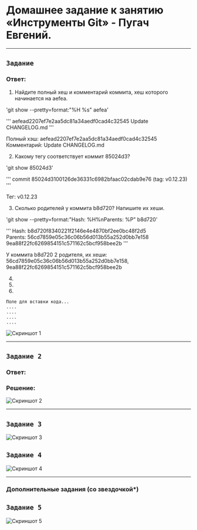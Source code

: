 # Домашнее задание к занятию «Инструменты Git» - Пугач Евгений.


---

## `Задание`

### Ответ:


1. Найдите полный хеш и комментарий коммита, хеш которого начинается на aefea.

'git show --pretty=format:"%H %s" aefea'

'''
aefead2207ef7e2aa5dc81a34aedf0cad4c32545 Update CHANGELOG.md
'''

Полный хэш: aefead2207ef7e2aa5dc81a34aedf0cad4c32545  
Комментарий: Update CHANGELOG.md

2. Какому тегу соответствует коммит 85024d3?

'git show 85024d3'

'''
commit 85024d3100126de36331c6982bfaac02cdab9e76 (tag: v0.12.23)
''' 

Тег: v0.12.23

3. Сколько родителей у коммита b8d720? Напишите их хеши.

'git show --pretty=format:"Hash: %H%nParents: %P" b8d720'

'''
Hash: b8d720f8340221f2146e4e4870bf2ee0bc48f2d5  
Parents: 56cd7859e05c36c06b56d013b55a252d0bb7e158 9ea88f22fc6269854151c571162c5bcf958bee2b
''' 

У коммита b8d720 2 родителя, их хеши:  
56cd7859e05c36c06b56d013b55a252d0bb7e158, 9ea88f22fc6269854151c571162c5bcf958bee2b

4. 
5. 
6. 

```
Поле для вставки кода...
....
....
....
....
```

![Скриншот 1]()


---

## `Задание 2`

### Ответ:

### Решение:

![Скриншот 2]()


---

## `Задание 3`

![Скриншот 3]()

## `Задание 4`

![Скриншот 4]()

---
### Дополнительные задания (со звездочкой*)


## `Задание 5`

![Скриншот 5]()



